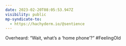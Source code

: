 ```yaml
---
date: 2023-02-20T08:05:53.947Z
visibility: public
mp-syndicate-to:
  - https://hachyderm.io/@sentience
---
```

Overheard: “Wait, what’s a ‘home phone’?” #FeelingOld
